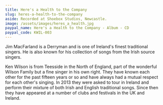 ```yaml
---
title: Here's a Health to the Company
slug: heres-a-health-to-the-company
aside: Recorded at Shoebox Studios, Newcastle.
image: /assets/images/heres_a_health.jpg
paypal_name: Here's a Health to the Company - Album - CD
paypal_code: KWIL-003
---
```

Jim MacFarland is a Derryman and is one of Ireland's finest traditional singers.
He is also known for his collection of songs from the Irish source singers.

Ken Wilson is from Teesside in the North of England, part of the wonderful Wilson
Family but a fine singer in his own right. They have known each other for the past
fifteen years or so and have always had a mutual respect for each other's singing.
In 2013 they were asked to tour in Ireland and perform their mixture of both Irish
and English traditional songs. Since then they have appeared at a number of clubs
and festivals in the UK and Ireland.
